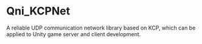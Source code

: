 # Qni_KCPNet
A reliable UDP communication network library based on KCP, which can be applied to Unity game server and client development.
